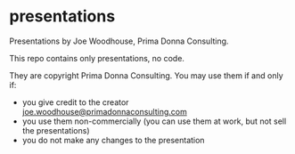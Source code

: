 # presentations
Presentations by Joe Woodhouse, Prima Donna Consulting.

This repo contains only presentations, no code. 

They are copyright Prima Donna Consulting. You may use them if and only if:

- you give credit to the creator joe.woodhouse@primadonnaconsulting.com  
- you use them non-commercially (you can use them at work, but not sell the presentations)  
- you do not make any changes to the presentation  
